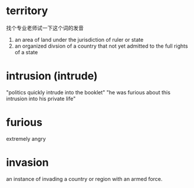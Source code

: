 # territory
找个专业老师试一下这个词的发音

1. an area of land under the jurisdiction of ruler or state
2. an organized divsion of a country that not yet admitted to the full rights of a state
# intrusion (intrude)
"politics quickly intrude into the booklet"
"he was furious about this intrusion into his private life"

# furious
extremely angry

# invasion
an instance of invading a country or region with an armed force.

